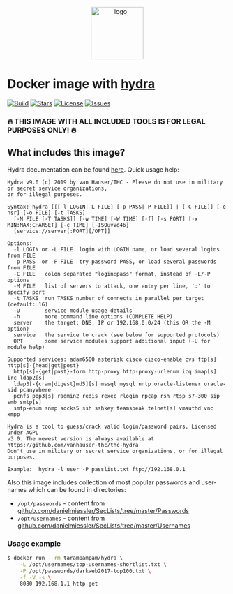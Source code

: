 <p align="center">
  <img alt="logo" src="https://hsto.org/webt/9d/em/q3/9demq3clqvs6k2rkivlrxqxl75o.png" width="120" height="120" />
</p>

# Docker image with [hydra][hydra]

[![Build][badge_build]][link_build]
[![Stars][badge_pulls]][link_pulls]
[![License][badge_license]][link_license]
[![Issues][badge_issues]][link_issues]

### :fire: THIS IMAGE WITH ALL INCLUDED TOOLS IS FOR LEGAL PURPOSES ONLY! :fire:

## What includes this image?

Hydra documentation can be found [here][hydra]. Quick usage help:

```
Hydra v9.0 (c) 2019 by van Hauser/THC - Please do not use in military or secret service organizations, 
or for illegal purposes.

Syntax: hydra [[[-l LOGIN|-L FILE] [-p PASS|-P FILE]] | [-C FILE]] [-e nsr] [-o FILE] [-t TASKS] 
  [-M FILE [-T TASKS]] [-w TIME] [-W TIME] [-f] [-s PORT] [-x MIN:MAX:CHARSET] [-c TIME] [-ISOuvVd46] 
  [service://server[:PORT][/OPT]]

Options:
  -l LOGIN or -L FILE  login with LOGIN name, or load several logins from FILE
  -p PASS  or -P FILE  try password PASS, or load several passwords from FILE
  -C FILE   colon separated "login:pass" format, instead of -L/-P options
  -M FILE   list of servers to attack, one entry per line, ':' to specify port
  -t TASKS  run TASKS number of connects in parallel per target (default: 16)
  -U        service module usage details
  -h        more command line options (COMPLETE HELP)
  server    the target: DNS, IP or 192.168.0.0/24 (this OR the -M option)
  service   the service to crack (see below for supported protocols)
  OPT       some service modules support additional input (-U for module help)

Supported services: adam6500 asterisk cisco cisco-enable cvs ftp[s] http[s]-{head|get|post} 
  http[s]-{get|post}-form http-proxy http-proxy-urlenum icq imap[s] irc ldap2[s] 
  ldap3[-{cram|digest}md5][s] mssql mysql nntp oracle-listener oracle-sid pcanywhere 
  pcnfs pop3[s] radmin2 redis rexec rlogin rpcap rsh rtsp s7-300 sip smb smtp[s] 
  smtp-enum snmp socks5 ssh sshkey teamspeak telnet[s] vmauthd vnc xmpp

Hydra is a tool to guess/crack valid login/password pairs. Licensed under AGPL
v3.0. The newest version is always available at https://github.com/vanhauser-thc/thc-hydra
Don't use in military or secret service organizations, or for illegal purposes.

Example:  hydra -l user -P passlist.txt ftp://192.168.0.1
```

Also this image includes collection of most popular passwords and user-names which can be found in directories:

- `/opt/passwords` - content from [github.com/danielmiessler/SecLists/tree/master/Passwords](https://github.com/danielmiessler/SecLists/tree/master/Passwords)
- `/opt/usernames` - content from [github.com/danielmiessler/SecLists/tree/master/Usernames](https://github.com/danielmiessler/SecLists/tree/master/Usernames)

### Usage example

```bash
$ docker run --rm tarampampam/hydra \
    -L /opt/usernames/top-usernames-shortlist.txt \
    -P /opt/passwords/darkweb2017-top100.txt \
    -f -V -s \
    8080 192.168.1.1 http-get
```

[badge_build]:https://img.shields.io/docker/build/tarampampam/hydra.svg?style=flat&maxAge=30
[badge_pulls]:https://img.shields.io/docker/pulls/tarampampam/hydra.svg?style=flat&maxAge=30
[badge_license]:https://img.shields.io/github/license/tarampampam/hydra-docker.svg?style=flat&maxAge=30
[badge_issues]:https://img.shields.io/github/issues/tarampampam/hydra-docker.svg?style=flat&maxAge=30
[link_build]:https://hub.docker.com/r/tarampampam/hydra/builds/
[link_pulls]:https://hub.docker.com/r/tarampampam/hydra/
[link_license]:https://github.com/tarampampam/hydra-docker/blob/master/LICENSE
[link_issues]:https://github.com/tarampampam/hydra-docker/issues
[docker_hub]:https://hub.docker.com/r/tarampampam/hydra-docker/
[hydra]:https://github.com/vanhauser-thc/thc-hydra
[livereload]:https://chrome.google.com/webstore/detail/livereload/jnihajbhpnppcggbcgedagnkighmdlei
